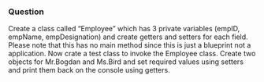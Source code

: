 <h3>Question</h3>

Create a class called “Employee” which has 3 private variables (empID, empName, empDesignation) and create getters and setters for each field. Please note that this has no main method since this is just  a blueprint  not a application. Now crate a test class to invoke the Employee class. Create two objects  for Mr.Bogdan and Ms.Bird and set required values using setters  and print them back on the console using getters. 